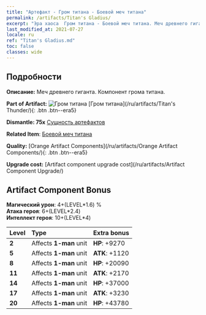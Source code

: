 ```yaml
---
title: "Артефакт - Гром титана - Боевой меч титана"
permalink: /artifacts/Titan's Gladius/
excerpt: "Эра хаоса  Гром титана - Боевой меч титана. Меч древнего гиганта. Компонент грома титана."
last_modified_at: 2021-07-27
locale: ru
ref: "Titan's Gladius.md"
toc: false
classes: wide
---
```




## Подробности

 **Описание:** Меч древнего гиганта. Компонент грома титана.

 **Part of Artifact:** ![Гром титана](/images/t/icon_artifact_42.png) [Гром титана](/ru/artifacts/Titan's Thunder/){: .btn .btn--era5}

 **Dismantle: 75x** [Сущность артефактов](/ItemsRU/con_905/)

 **Related Item**: [Боевой меч титана](/ItemsRU/art_156/)

 **Quality:** [Orange Artifact Components](/ru/artifacts/Orange Artifact Components/){: .btn .btn--era5}

 **Upgrade cost:** [Artifact component upgrade cost](/ru/artifacts/Artifact Component Upgrade/)

## Artifact Component Bonus

  **Магический урон**: 4+(LEVEL\*1.6) %<br/>**Атака героя**: 6+(LEVEL\*2.4)<br/>**Интеллект героя**: 10+(LEVEL\*4)

  |  Level  | Type |    Extra bonus  | 
  |:--------|:-----|:----------------| 
  | **2** | Affects **1-man** unit | **HP**: +9270 | 
  | **5** | Affects **1-man** unit | **ATK**: +1120 | 
  | **8** | Affects **1-man** unit | **HP**: +20090 | 
  | **11** | Affects **1-man** unit | **ATK**: +2170 | 
  | **14** | Affects **1-man** unit | **HP**: +37000 | 
  | **17** | Affects **1-man** unit | **ATK**: +3230 | 
  | **20** | Affects **1-man** unit | **HP**: +43780 | 

